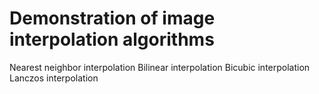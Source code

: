 # Demonstration of image interpolation algorithms
Nearest neighbor interpolation
Bilinear interpolation
Bicubic interpolation
Lanczos interpolation
